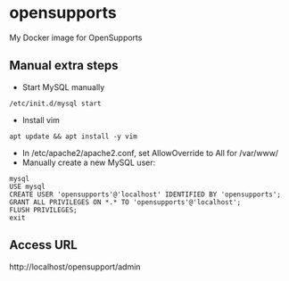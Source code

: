 # opensupports
My Docker image for OpenSupports
## Manual extra steps
- Start MySQL manually

`/etc/init.d/mysql start`
- Install vim

`apt update && apt install -y vim`
- In /etc/apache2/apache2.conf, set AllowOverride to All for /var/www/
- Manually create a new MySQL user:

```
mysql
USE mysql
CREATE USER 'opensupports'@'localhost' IDENTIFIED BY 'opensupports';
GRANT ALL PRIVILEGES ON *.* TO 'opensupports'@'localhost';
FLUSH PRIVILEGES;
exit
```
## Access URL
http://localhost/opensupport/admin
